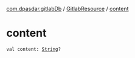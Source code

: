 [com.dpasdar.gitlabDb](../index.md) / [GitlabResource](index.md) / [content](./content.md)

# content

`val content: `[`String`](https://kotlinlang.org/api/latest/jvm/stdlib/kotlin/-string/index.html)`?`